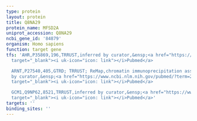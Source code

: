 ```yaml
---
type: protein
layout: protein
title: Q8NA29
protein_name: MFSD2A
uniprot_accession: Q8NA29
ncbi_gene_id: '84879'
organism: Homo sapiens
function: target gene
tfs: 'AHR,P35869,196,TRRUST,inferred by curator,&ensp;<a href="https://www.ncbi.nlm.nih.gov/pubmed/?term=21736709%5Buid%5D"
  target="_blank"><i uk-icon="icon: link"></i>Pubmed</a>

  ARNT,P27540,405,GTRD; TRRUST; ReMap,chromatin immunoprecipitation assay; inferred
  by curator,&ensp;<a href="https://www.ncbi.nlm.nih.gov/pubmed/?term=21736709%5Buid%5D"
  target="_blank"><i uk-icon="icon: link"></i>Pubmed</a>

  GCM1,Q9NP62,8521,TRRUST,inferred by curator,&ensp;<a href="https://www.ncbi.nlm.nih.gov/pubmed/?term=20484742%5Buid%5D"
  target="_blank"><i uk-icon="icon: link"></i>Pubmed</a>'
targets: ''
binding_sites: ''
---
```

